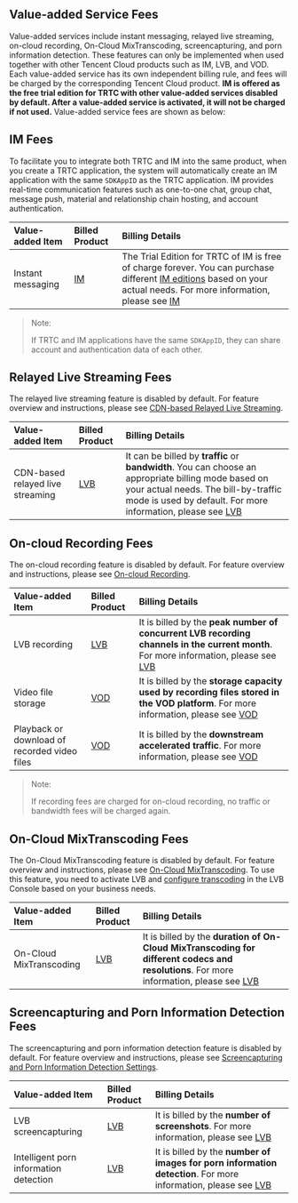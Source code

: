 ## Value-added Service Fees

Value-added services include instant messaging, relayed live streaming, on-cloud recording, On-Cloud MixTranscoding, screencapturing, and porn information detection. These features can only be implemented when used together with other Tencent Cloud products such as IM, LVB, and VOD. Each value-added service has its own independent billing rule, and fees will be charged by the corresponding Tencent Cloud product.
**IM is offered as the free trial edition for TRTC with other value-added services disabled by default. After a value-added service is activated, it will not be charged if not used.**
Value-added service fees are shown as below:
<!--![Value-added service fees (global website)](Value-added service fees (global website).png)-->

## IM Fees

To facilitate you to integrate both TRTC and IM into the same product, when you create a TRTC application, the system will automatically create an IM application with the same `SDKAppID` as the TRTC application. IM provides real-time communication features such as one-to-one chat, group chat, message push, material and relationship chain hosting, and account authentication.

| Value-added Item | Billed Product | Billing Details |
| :----------- | :----------------------------------------------------------- | :----------------------------------------------------------- |
| Instant messaging | [IM](https://intl.cloud.tencent.com/document/product/1047) | The Trial Edition for TRTC of IM is free of charge forever. You can purchase different [IM editions]() based on your actual needs. For more information, please see [IM]() |

> Note:
>
> If TRTC and IM applications have the same `SDKAppID`, they can share account and authentication data of each other.

## Relayed Live Streaming Fees

The relayed live streaming feature is disabled by default. For feature overview and instructions, please see [CDN-based Relayed Live Streaming]().

| Value-added Item | Billed Product | Billing Details |
| :----------- | :--------- | :----------------------------------------------------------- |
| CDN-based relayed live streaming | [LVB]() | It can be billed by **traffic** or **bandwidth**. You can choose an appropriate billing mode based on your actual needs. The bill-by-traffic mode is used by default. For more information, please see [LVB]() |

## On-cloud Recording Fees

The on-cloud recording feature is disabled by default. For feature overview and instructions, please see [On-cloud Recording]().

| Value-added Item | Billed Product | Billing Details |
| :------------------------- | :--------- | :----------------------------------------------------------- |
| LVB recording | [LVB]() | It is billed by the **peak number of concurrent LVB recording channels in the current month**. For more information, please see [LVB]() |
| Video file storage | [VOD]() | It is billed by the **storage capacity used by recording files stored in the VOD platform**. For more information, please see [VOD]() |
| Playback or download of recorded video files | [VOD]() | It is billed by the **downstream accelerated traffic**. For more information, please see [VOD]() |

> Note:
>
> If recording fees are charged for on-cloud recording, no traffic or bandwidth fees will be charged again.

## On-Cloud MixTranscoding Fees

The On-Cloud MixTranscoding feature is disabled by default. For feature overview and instructions, please see [On-Cloud MixTranscoding](https://cloud.tencent.com/document/product/647/16827). To use this feature, you need to activate LVB and [configure transcoding](https://cloud.tencent.com/document/product/267/32834) in the LVB Console based on your business needs.

| Value-added Item | Billed Product | Billing Details |
| :--------------- | :------------------------------------------------------- | :----------------------------------------------------------- |
| On-Cloud MixTranscoding | [LVB](https://cloud.tencent.com/document/product/267) | It is billed by the **duration of On-Cloud MixTranscoding for different codecs and resolutions**. For more information, please see [LVB]() |

## Screencapturing and Porn Information Detection Fees

The screencapturing and porn information detection feature is disabled by default. For feature overview and instructions, please see [Screencapturing and Porn Information Detection Settings](https://cloud.tencent.com/document/product/267/20386).

| Value-added Item | Billed Product | Billing Details |
| :------- | :------------------------------------------------------- | :---------------------------------------- |
| LVB screencapturing | [LVB](https://cloud.tencent.com/document/product/267) | It is billed by the **number of screenshots**. For more information, please see [LVB]() |
| Intelligent porn information detection | [LVB](https://cloud.tencent.com/document/product/267) | It is billed by the **number of images for porn information detection**. For more information, please see [LVB]() |
